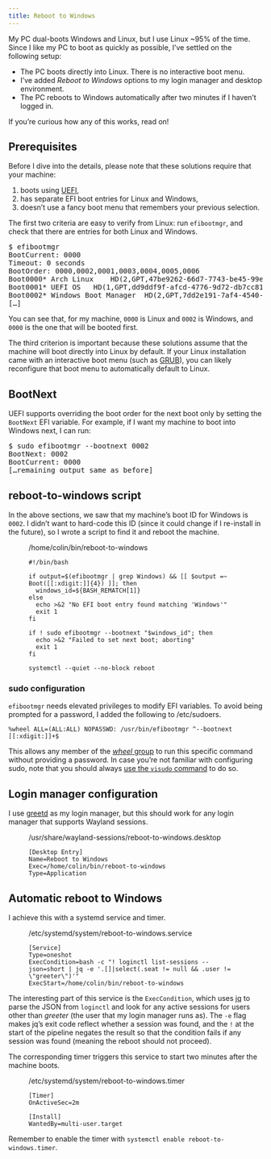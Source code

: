 ```yaml
---
title: Reboot to Windows
---
```


My PC dual-boots Windows and Linux, but I use Linux ~95% of the time. Since I like my PC to boot as
quickly as possible, I’ve settled on the following setup:

* The PC boots directly into Linux. There is no interactive boot menu.
* I’ve added *Reboot to Windows* options to my login manager and desktop environment.
* The PC reboots to Windows automatically after two minutes if I haven’t logged in.

If you’re curious how any of this works, read on!

## Prerequisites

Before I dive into the details, please note that these solutions require that your machine:

1. boots using [UEFI],
2. has separate EFI boot entries for Linux and Windows,
3. doesn’t use a fancy boot menu that remembers your previous selection.

[UEFI]: https://wiki.archlinux.org/title/Unified_Extensible_Firmware_Interface

The first two criteria are easy to verify from Linux: run `efibootmgr`, and check that there are
entries for both Linux and Windows.

<pre><samp><span class=prompt>$</span> <kbd>efibootmgr</kbd>
BootCurrent: 0000
Timeout: 0 seconds
BootOrder: 0000,0002,0001,0003,0004,0005,0006
Boot0000* Arch Linux	HD(2,GPT,47be9262-66d7-7743-be45-99e62de<span class=abridged>[…]</span>
Boot0001* UEFI OS	HD(1,GPT,dd9ddf9f-afcd-4776-9d72-db7cc81<span class=abridged>[…]</span>
Boot0002* Windows Boot Manager	HD(2,GPT,7dd2e191-7af4-4540-a427<span class=abridged>[…]</span>
<span class=abridged>[…]</span>
</samp></pre>

You can see that, for my machine, `0000` is Linux and `0002` is Windows, and `0000` is the one that
will be booted first.

The third criterion is important because these solutions assume that the machine will boot directly
into Linux by default. If your Linux installation came with an interactive boot menu (such as
[GRUB]), you can likely reconfigure that boot menu to automatically default to Linux.

[GRUB]: https://wiki.archlinux.org/title/GRUB

## BootNext

UEFI supports overriding the boot order for the next boot only by setting the `BootNext` EFI
variable. For example, if I want my machine to boot into Windows next, I can run:

<pre><samp><span class=prompt>$</span> <kbd>sudo efibootmgr --bootnext 0002</kbd>
BootNext: 0002
BootCurrent: 0000
<span class=abridged>[…remaining output same as before]</span>
</samp></pre>

## reboot-to-windows script

In the above sections, we saw that my machine’s boot ID for Windows is `0002`. I didn’t want to
hard-code this ID (since it could change if I re-install in the future), so I wrote a script to find
it and reboot the machine.

<figure>
<figcaption><span class=path>/home/colin/bin/reboot-to-windows</span></figcaption>
<pre><code><span class=shebang>#!/bin/bash</span>
<br>if output=$(<span class=command>efibootmgr | grep Windows</span>) && [[ $output =~ Boot([[:xdigit:]]{4}) ]]; then
  windows_id=${BASH_REMATCH[1]}
else
  echo &gt;&2 "No EFI boot entry found matching 'Windows'"
  exit 1
fi
<br>if ! <span class=command>sudo efibootmgr --bootnext "$windows_id"</span>; then
  echo &gt;&2 "Failed to set next boot; aborting"
  exit 1
fi
<br><span class=command>systemctl --quiet --no-block reboot</span>
</code></pre>
</figure>

### sudo configuration

`efibootmgr` needs elevated privileges to modify EFI variables. To avoid being prompted
for a password, I added the following to <span class=path>/etc/sudoers</span>.

```
%wheel ALL=(ALL:ALL) NOPASSWD: /usr/bin/efibootmgr ^--bootnext [[:xdigit:]]+$
```

This allows any member of the [*wheel* group] to run this specific command without providing a
password. In case you’re not familiar with configuring sudo, note that you should always [use the `visudo` command] to do so.

[*wheel* group]: https://en.wikipedia.org/wiki/Wheel_(computing)#Wheel_group
[use the `visudo` command]: https://wiki.archlinux.org/title/Sudo#Using_visudo

## Login manager configuration

I use [greetd] as my login manager, but this should work for any login manager that supports Wayland sessions.

[greetd]: https://wiki.archlinux.org/title/Greetd

<figure>
<figcaption><span class=path>/usr/share/wayland-sessions/reboot-to-windows.desktop</span></figcaption>
<pre><code>[Desktop Entry]
Name=Reboot to Windows
Exec=/home/colin/bin/reboot-to-windows
Type=Application
</code></pre>
</figure>

## Automatic reboot to Windows

I achieve this with a systemd service and timer.

<figure>
<figcaption><span class=path>/etc/systemd/system/reboot-to-windows.service</span></figcaption>
<pre><code>[Service]
Type=oneshot
ExecCondition=bash -c "! loginctl list-sessions --json=short | jq -e '.[]|select(.seat != null && .user != \"greeter\")'"
ExecStart=/home/colin/bin/reboot-to-windows
</code></pre>
</figure>

The interesting part of this service is the `ExecCondition`, which uses [jq] to parse the JSON from
`loginctl` and look for any active sessions for users other than *greeter* (the user that my login
manager runs as). The `-e` flag makes jq’s exit code reflect whether a session was found, and the
`!` at the start of the pipeline negates the result so that the condition fails if any session was
found (meaning the reboot should not proceed).

[jq]: https://jqlang.org/

The corresponding timer triggers this service to start two minutes after the machine boots. 

<figure>
<figcaption><span class=path>/etc/systemd/system/reboot-to-windows.timer</span></figcaption>
<pre><code>[Timer]
OnActiveSec=2m
<br>[Install]
WantedBy=multi-user.target
</code></pre>
</figure>

Remember to enable the timer with `systemctl enable reboot-to-windows.timer`.

